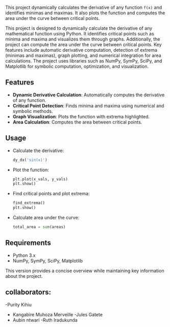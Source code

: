 This project dynamically calculates the derivative of any function `f(x)` and identifies minimas and maximas. It also plots the function and computes the area under the curve between critical points.

This project is designed to dynamically calculate the derivative of any mathematical function using Python. 
It identifies critical points such as minima and maxima and visualizes them through graphs. 
Additionally, the project can compute the area under the curve between critical points. 
Key features include automatic derivative computation, detection of extrema (minimas and maximas), 
graph plotting, and numerical integration for area calculations. 
The project uses libraries such as NumPy, SymPy, SciPy, and Matplotlib for symbolic computation, optimization, and visualization.

## Features
- **Dynamic Derivative Calculation**: Automatically computes the derivative of any function.
- **Critical Point Detection**: Finds minima and maxima using numerical and symbolic methods.
- **Graph Visualization**: Plots the function with extrema highlighted.
- **Area Calculation**: Computes the area between critical points.

## Usage
- Calculate the derivative:
   ```python
   dy_dx('sin(x)')
   ```
- Plot the function:
   ```python
   plt.plot(x_vals, y_vals)
   plt.show()
   ```
- Find critical points and plot extrema:
   ```python
   find_extrema()
   plt.show()
   ```
- Calculate area under the curve:
   ```python
   total_area = sum(areas)
   ```

## Requirements
- Python 3.x
- NumPy, SymPy, SciPy, Matplotlib

This version provides a concise overview while maintaining key information about the project.


## collaborators:

-Purity Kihiu
- Kangabire Muhoza Merveille
-Jules Gatete
- Aubin ntwari
-Ruth Iradukunda
